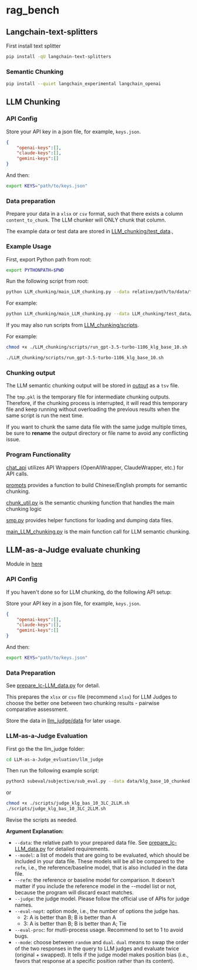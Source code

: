 # rag_bench

## Langchain-text-splitters
First install text splitter
```bash
pip install -qU langchain-text-splitters
```
### Semantic Chunking
```bash
pip install --quiet langchain_experimental langchain_openai
```



## LLM Chunking

### API Config
Store your API key in a json file, for example, `keys.json`.

```json
{
    "openai-keys":[],
    "claude-keys":[],
    "gemini-keys":[]
}
```

And then:

```bash
export KEYS="path/to/keys.json"
```

### Data preparation

Prepare your data in a `xlsx` or `csv` format, such that there exists a column `content_to_chunk`. The LLM chunker will ONLY chunk that column.

The example data or test data are stored in [LLM_chunking/test_data](./LLM_chunking/test_data).,

### Example Usage
First, export Python path from root:
```bash
export PYTHONPATH=$PWD
```

Run the following script from root:
```bash
python LLM_chunking/main_LLM_chunking.py --data relative/path/to/data/file --llm llm/for/semantic/chunking
```

For example:
```bash
python LLM_chunking/main_LLM_chunking.py --data LLM_chunking/test_data/klg_base_10.csv --llm gpt-3.5-turbo-1106
```

If you may also run scripts from [LLM_chunking/scripts](./LLM_chunking/scripts).

For example:
```bash
chmod +x ./LLM_chunking/scripts/run_gpt-3.5-turbo-1106_klg_base_10.sh
```
```bash
./LLM_chunking/scripts/run_gpt-3.5-turbo-1106_klg_base_10.sh
```

### Chunking output
The LLM semantic chunking output will be stored in [output](./output) as a `tsv` file.

The `tmp.pkl` is the temporary file for intermediate chunking outputs. Therefore, if the chunking process is interrupted, it will read this temporary file and keep running without overloading the previous results when the same script is run the next time.

If you want to chunk the same data file with the same judge multiple times, be sure to **rename** the output directory or file name to avoid any conflicting issue.


### Program Functionality
[chat_api](./LLM_chunking/chat_api) utilizes API Wrappers (OpenAIWrapper, ClaudeWrapper, etc.) for API calls.

[prompts](./LLM_chunking/prompts/system_prompt.py) provides a function to build Chinese/English prompts for semantic chunking.

[chunk_util.py](./LLM_chunking/chunking_util/chunk_util.py) is the semantic chunking function that handles the main chunking logic

[smp.py](./LLM_chunking/chunking_util/smp.py) provides helper functions for loading and dumping data files.

[main_LLM_chunking.py](./LLM_chunking/main_LLM_chunking.py) is the main function call for LLM semantic chunking.


## LLM-as-a-Judge evaluate chunking
Module in [here](./LLM-as-a-Judge_evaluation)

### API Config
If you haven't done so for LLM chunking, do the following API setup:


Store your API key in a json file, for example, `keys.json`.

```json
{
    "openai-keys":[],
    "claude-keys":[],
    "gemini-keys":[]
}
```

And then:

```bash
export KEYS="path/to/keys.json"
```


### Data Preparation
See [prepare_lc-LLM_data.py](./LLM-as-a-Judge_evaluation/data_preparation/prepare_lc-LLM_data.py) for detail. 

This prepares the `xlsx` or `csv` file (recommend `xlsx`) for LLM Judges to choose the better one between two chunking results - pairwise comparative assessment.

Store the data in [llm_judge/data](./LLM-as-a-Judge_evaluation/llm_judge/data) for later usage.


### LLM-as-a-Judge Evaluation
First go the the llm_judge folder:
```bash
cd LLM-as-a-Judge_evluation/llm_judge
```

Then run the following example script:
```bash
python3 subeval/subjective/sub_eval.py --data data/klg_base_10_chunked.csv --model lc-percentile lc-standard_deviation lc-interquartile gpt-3.5-turbo-1106 gpt-4-0613 --refm gpt-3.5-turbo-1106 --judge gpt-3.5-turbo-1106 --eval-nopt 2 --eval-proc 1 --mode dual
```

or 

```bash
chmod +x ./scripts/judge_klg_bas_10_3LC_2LLM.sh
./scripts/judge_klg_bas_10_3LC_2LLM.sh
```

Revise the scripts as needed.

**Argument Explanation:**
- `--data`: the relative path to your prepared data file. See [prepare_lc-LLM_data.py](./LLM-as-a-Judge_evaluation/data_preparation/prepare_lc-LLM_data.py) for detailed requirements. 
- `--model`: a list of models that are going to be evaluated, which should be included in your data file. These models will be all be compared to the `refm`, i.e., the reference/baseline model, that is also included in the data file.
- `--refm`: the reference or baseline model for comparison. It doesn't matter if you include the reference model in the --model list or not, because the program will discard exact matches.
- `--judge`: the judge model. Please follow the official use of APIs for judge names.
- `--eval-nopt`: option mode, i.e., the number of options the judge has.
    - 2: A is better than B; B is better than A
    - 3: A is better than B; B is better than A; Tie
- `--eval-proc`: for mutli-process usage. Recommend to set to 1 to avoid bugs.
- `--mode`: choose between `random` and `dual`. `dual` means to swap the order of the two responses in the query to LLM judges and evaluate twice (original + swapped). It tells if the judge model makes position bias (i.e., favors that response at a specific position rather than its content).
